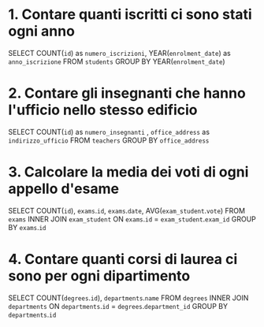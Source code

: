 # 1. Contare quanti iscritti ci sono stati ogni anno
SELECT COUNT(`id`) as `numero_iscrizioni`, YEAR(`enrolment_date`) as `anno_iscrizione`
FROM `students`
GROUP BY YEAR(`enrolment_date`)

# 2. Contare gli insegnanti che hanno l'ufficio nello stesso edificio
SELECT COUNT(`id`) as `numero_insegnanti` , `office_address` as `indirizzo_ufficio`
FROM `teachers`
GROUP BY `office_address`

# 3. Calcolare la media dei voti di ogni appello d'esame
SELECT COUNT(`id`), `exams`.`id`, `exams`.`date`,  AVG(`exam_student`.`vote`)
FROM `exams`
INNER JOIN `exam_student` ON `exams`.`id` = `exam_student`.`exam_id`
GROUP BY `exams`.`id`

# 4. Contare quanti corsi di laurea ci sono per ogni dipartimento
SELECT COUNT(`degrees`.`id`), `departments`.`name`
FROM `degrees`
INNER JOIN `departments` ON `departments`.`id` = `degrees`.`department_id`
GROUP BY `departments`.`id`